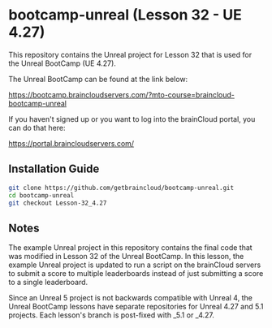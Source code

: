 # bootcamp-unreal (Lesson 32 - UE 4.27)

This repository contains the Unreal project for Lesson 32 that is used for the Unreal BootCamp (UE 4.27).

The Unreal BootCamp can be found at the link below:

https://bootcamp.braincloudservers.com/?mto-course=braincloud-bootcamp-unreal


If you haven't signed up or you want to log into the brainCloud portal, you can do that here:

https://portal.braincloudservers.com/


## Installation Guide

```bash
git clone https://github.com/getbraincloud/bootcamp-unreal.git
cd bootcamp-unreal
git checkout Lesson-32_4.27
```

## Notes

The example Unreal project in this repository contains the final code that was modified in Lesson 32 of the Unreal BootCamp. In this lesson, the example Unreal project is updated to run a script on the brainCloud servers to submit a score to multiple leaderboards instead of just submitting a score to a single leaderboard.

Since an Unreal 5 project is not backwards compatible with Unreal 4, the Unreal BootCamp lessons have separate repositories for Unreal 4.27 and 5.1 projects. Each lesson's branch is post-fixed with _5.1 or _4.27.

